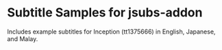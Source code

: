 # Subtitle Samples for jsubs-addon

Includes example subtitles for Inception (tt1375666) in English, Japanese, and Malay.